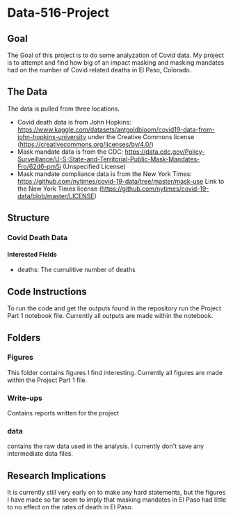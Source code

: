 # Data-516-Project

## Goal
The Goal of this project is to do some analyzation of Covid data. My project is to attempt and find how big of an impact masking and masking mandates had on the number of Covid related deaths in El Paso, Colorado.

## The Data
The data is pulled from three locations.
* Covid death data is from John Hopkins: https://www.kaggle.com/datasets/antgoldbloom/covid19-data-from-john-hopkins-university
under the Creative Commons license (https://creativecommons.org/licenses/by/4.0/)
* Mask mandate data is from the CDC: https://data.cdc.gov/Policy-Surveillance/U-S-State-and-Territorial-Public-Mask-Mandates-Fro/62d6-pm5i
(Unspecified License)
* Mask mandate compliance data is from the New York Times: https://github.com/nytimes/covid-19-data/tree/master/mask-use
Link to the New York Times license (https://github.com/nytimes/covid-19-data/blob/master/LICENSE)

## Structure
### Covid Death Data
#### Interested Fields
* deaths: The cumulitive number of deaths


## Code Instructions
To run the code and get the outputs found in the repository run the Project Part 1 notebook file. Currently all outputs are made within the notebook.

## Folders
### Figures
This folder contains figures I find interesting. Currently all figures are made within the Project Part 1 file.

### Write-ups
Contains reports written for the project

### data
contains the raw data used in the analysis. I currently don't save any intermediate data files.

## Research Implications
It is currently still very early on to make any hard statements, but the figures I have made so far seem to imply that masking mandates in El Paso had little to no effect on the rates of death in El Paso.
